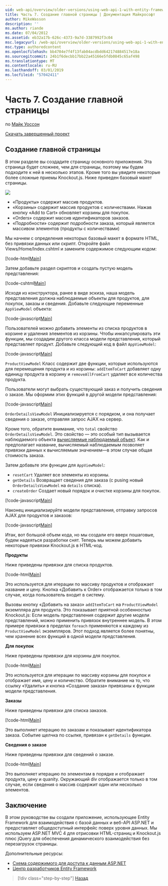 ```yaml
---
uid: web-api/overview/older-versions/using-web-api-1-with-entity-framework-5/using-web-api-with-entity-framework-part-7
title: Часть 7. Создание главной страницы | Документация Майкрософт
author: MikeWasson
description: ''
ms.author: riande
ms.date: 07/04/2012
ms.assetid: eb32a17b-626c-4373-9a7d-3387992f3c04
msc.legacyurl: /web-api/overview/older-versions/using-web-api-1-with-entity-framework-5/using-web-api-with-entity-framework-part-7
msc.type: authoredcontent
ms.openlocfilehash: bb4704e7f4f13fab04acdbdd642174884517e18a
ms.sourcegitcommit: 24b1f6decbb17bb22a45166e5fdb0845c65af498
ms.translationtype: MT
ms.contentlocale: ru-RU
ms.lasthandoff: 03/01/2019
ms.locfileid: "57042411"
---
```

<a name="part-7-creating-the-main-page"></a>Часть 7. Создание главной страницы
====================
по [Майк Уоссон](https://github.com/MikeWasson)

[Скачать завершенный проект](http://code.msdn.microsoft.com/ASP-NET-Web-API-with-afa30545)

## <a name="creating-the-main-page"></a>Создание главной страницы

В этом разделе вы создадите страницу основного приложения. Эта страница будет сложнее, чем для страницы, поэтому мы будем подходите к ней в несколько этапов. Кроме того вы увидите некоторые более сложные приемы Knockout.js. Ниже приведен базовый макет страницы.

![](using-web-api-with-entity-framework-part-7/_static/image1.png)

- «Продукты» содержит массив продуктов.
- «Корзины» содержит массив продуктов с количествами. Нажав кнопку «Add to Cart» обновляет корзины для покупок.
- «Orders» содержит массив идентификаторов заказов.
- «Подробности» содержит подробности заказа, который является массивом элементов (продукты с количествами)

Мы начнем с определения некоторых базовый макет в формате HTML, без привязки данных или скрипт. Откройте файл Views/Home/Index.cshtml и замените содержимое следующим кодом:

[!code-html[Main](using-web-api-with-entity-framework-part-7/samples/sample1.html)]

Затем добавьте раздел скриптов и создать пустую модель представления:

[!code-cshtml[Main](using-web-api-with-entity-framework-part-7/samples/sample2.cshtml)]

Исходя из конструктора, ранее в виде эскиза, наша модель представления должна наблюдаемые объекты для продуктов, для покупок, заказы и сведения. Добавьте следующие переменные `AppViewModel` объекта:

[!code-javascript[Main](using-web-api-with-entity-framework-part-7/samples/sample3.js)]

Пользователей можно добавить элементы из списка продуктов в корзине и удаления элементов из корзины. Чтобы инкапсулировать эти функции, мы создадим другого класса модели представления, который представляет продукт. Добавьте следующий код в файл `AppViewModel`:

[!code-javascript[Main](using-web-api-with-entity-framework-part-7/samples/sample4.js?highlight=4)]

`ProductViewModel` Класс содержит две функции, которые используются для перемещения продукта и из корзины: `addItemToCart` добавляет одну единицу продукта в корзину и `removeAllFromCart` удаляет все количества продукта.

Пользователи могут выбрать существующий заказ и получить сведения о заказе. Мы оформим этих функций в другой модели представления:

[!code-javascript[Main](using-web-api-with-entity-framework-part-7/samples/sample5.js?highlight=4)]

`OrderDetailsViewModel` Инициализируется с порядком, и она получает сведения о заказе, отправляя запрос AJAX на сервер.

Кроме того, обратите внимание, что `total` свойство `OrderDetailsViewModel`. Это свойство — это особый тип вызывается наблюдаемого объекта [вычисляемые наблюдаемый объект](http://knockoutjs.com/documentation/computedObservables.html). Как и предполагает название, вычисляемый наблюдаемым позволяет привязки данных к вычисляемым значением&#8212;в этом случае общая стоимость заказа.

Затем добавьте эти функции для `AppViewModel`:

- `resetCart` Удаляет все элементы из корзины.
- `getDetails` Возвращает сведения для заказа (с pusing новый `OrderDetailsViewModel` на `details` списка).
- `createOrder` Создает новый порядок и очистке корзины для покупок.


[!code-javascript[Main](using-web-api-with-entity-framework-part-7/samples/sample6.js?highlight=4)]

Наконец инициализируйте модели представления, отправку запросов AJAX для продуктов и заказов:

[!code-javascript[Main](using-web-api-with-entity-framework-part-7/samples/sample7.js)]

Итак, вот большой объем кода, но мы создали его вверх пошаговые, будем надеяться разработки снят. Теперь мы можем добавить некоторые привязки Knockout.js в HTML-код.

**Продукты**

Ниже приведены привязки для списка продуктов.

[!code-html[Main](using-web-api-with-entity-framework-part-7/samples/sample8.html)]

Это используется для итерации по массиву продуктов и отображает название и цену. Кнопка «Добавить к Order» отображается только в том случае, когда пользователь входит в систему.

Вызовы кнопку «Добавить на заказ» `addItemToCart` на `ProductViewModel` экземпляра для продукта. Это показывает приятной особенностью Knockout.js: Если модель представления содержит другие модели представлений, можно применить привязок внутреннее модель. В этом примере привязки в пределах `foreach` применяются к каждому из `ProductViewModel` экземпляров. Этот подход является более понятны, чем хранение всех функций в одной модели представления.

**Для покупок**

Ниже приведены привязки для корзины для покупок.

[!code-html[Main](using-web-api-with-entity-framework-part-7/samples/sample9.html)]

Это используется для итерации по массиву корзины для покупок и отображает имя, цену и количество. Обратите внимание на то, что ссылку «Удалить» и кнопка «Создание заказа» привязаны к функции модели представления.

**Заказы**

Ниже приведены привязки для списка заказов.

[!code-html[Main](using-web-api-with-entity-framework-part-7/samples/sample10.html)]

Это выполняет итерацию по заказам и показывает идентификатора заказа. Событие щелчка по ссылке, привязан к `getDetails` функции.

**Сведения о заказе**

Ниже приведены привязки для сведений о заказе.

[!code-html[Main](using-web-api-with-entity-framework-part-7/samples/sample11.html)]

Это выполняет итерацию по элементам в порядке и отображает продукта, цену и quanity. Окружающий div отображается только в том случае, если сведения о массив содержит один или несколько элементов.

## <a name="conclusion"></a>Заключение

В этом руководстве вы создали приложение, использующее Entity Framework для взаимодействия с базой данных и веб-API ASP.NET и предоставляет общедоступный интерфейс поверх уровня данных. Мы используем ASP.NET MVC 4 для отрисовки HTML-страниц и Knockout.js плюс jQuery для обеспечения динамического взаимодействия без перезагрузок страницы.

Дополнительные ресурсы:

- [Схема содержимого для доступа к данным ASP.NET](https://msdn.microsoft.com/library/6759sth4.aspx)
- [Центр разработчиков Entity Framework](https://msdn.microsoft.com/data/ef)

> [!div class="step-by-step"]
> [Назад](using-web-api-with-entity-framework-part-6.md)
